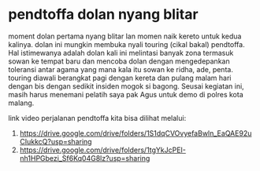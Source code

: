 # pendtoffa dolan nyang blitar
 moment dolan pertama nyang blitar lan momen naik kereto untuk kedua kalinya. dolan ini mungkin membuka nyali touring (cikal bakal) pendtoffa. Hal istimewanya adalah dolan kali ini melintasi banyak zona termasuk sowan ke tempat baru dan mencoba dolan dengan mengedepankan toleransi antar agama yang mana kala itu sowan ke ridha, ade, penta. touring diawali berangkat pagi dengan kereta dan pulang malam hari dengan bis dengan sedikit insiden mogok si bagong. Seusai kegiatan ini, masih harus menemani pelatih saya pak Agus untuk demo di polres kota malang.

link video perjalanan pendtoffa kita bisa dilihat melalui:
1. https://drive.google.com/drive/folders/1S1dqCVOvyefaBwln_EaQAE92uCIukkcQ?usp=sharing
2. https://drive.google.com/drive/folders/1tgYkJcPEI-nh1HPGbezi_Sf6Kq04G8lz?usp=sharing
